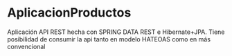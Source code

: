 # AplicacionProductos

Aplicación API REST hecha con SPRING DATA REST e Hibernate+JPA. Tiene posibilidad de consumir la api tanto en modelo HATEOAS como en más convencional
